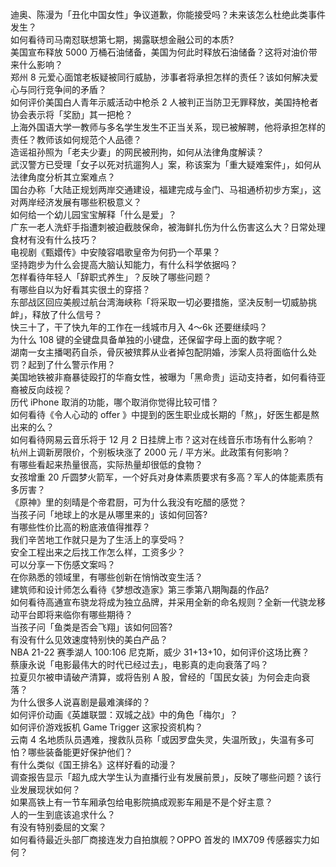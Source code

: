 迪奥、陈漫为「丑化中国女性」争议道歉，你能接受吗？未来该怎么杜绝此类事件发生？  
如何看待司马南怼联想第七期，揭露联想金融公司的本质?  
美国宣布释放 5000 万桶石油储备，美国为何此时释放石油储备？这将对油价带来什么影响？  
郑州 8 元爱心面馆老板疑被同行威胁，涉事者将承担怎样的责任？该如何解决爱心与同行竞争间的矛盾？  
如何评价美国白人青年示威活动中枪杀 2 人被判正当防卫无罪释放，美国持枪者协会表示将「奖励」其一把枪？  
上海外国语大学一教师与多名学生发生不正当关系，现已被解聘，他将承担怎样的责任？教师该如何规范个人品德？  
造谣祖孙照为「老夫少妻」的网民被刑拘，如何从法律角度解读？  
武汉警方已受理「女子以死对抗遛狗人」案，称该案为「重大疑难案件」，如何从法律角度分析其立案难点？  
国台办称「大陆正规划两岸交通建设，福建完成与金门、马祖通桥初步方案」，这对两岸经济发展有哪些积极意义？  
如何给一个幼儿园宝宝解释「什么是爱」？  
广东一老人洗虾手指遭刺被迫截肢保命，被海鲜扎伤为什么伤害这么大？日常处理食材有没有什么技巧？  
电视剧《甄嬛传》中安陵容唱歌皇帝为何扔一个苹果？  
坚持跑步为什么会提高大脑认知能力，有什么科学依据吗？  
怎样看待年轻人「辞职式养生」？反映了哪些问题？  
有哪些自以为好看其实很土的穿搭？  
东部战区回应美舰过航台湾海峡称「将采取一切必要措施，坚决反制一切威胁挑衅」，释放了什么信号？  
快三十了，干了快九年的工作在一线城市月入 4～6k 还要继续吗？  
为什么 108 键的全键盘具备单独的小键盘，还保留字母上面的数字呢？  
湖南一女主播喝药自杀，骨灰被殡葬从业者掉包配阴婚，涉案人员将面临什么处罚？起到了什么警示作用？  
美国地铁被非裔暴徒殴打的华裔女性，被曝为「黑命贵」运动支持者，如何看待亚裔被反向歧视？  
历代 iPhone 取消的功能，哪个取消你觉得比较可惜？  
如何看待《令人心动的 offer 》中提到的医生职业成长期的「熬」，好医生都是熬出来的么？  
如何看待网易云音乐将于 12 月 2 日挂牌上市？这对在线音乐市场有什么影响？  
杭州上调新房限价，个别板块涨了 2000 元 / 平方米。此政策有何影响？  
有哪些看起来热量很高，实际热量却很低的食物？  
女孩增重 20 斤圆梦火箭军，一个好兵对身体素质要求有多高？军人的体能素质有多厉害？  
《原神》里的刻晴是个帝君厨，可为什么我没有吃醋的感觉？  
当孩子问「地球上的水是从哪里来的」该如何回答?  
有哪些性价比高的粉底液值得推荐？  
我们辛苦地工作就只是为了生活上的享受吗？  
安全工程出来之后找工作怎么样，工资多少？  
可以分享一下伤感文案吗？  
在你熟悉的领域里，有哪些创新在悄悄改变生活？  
建筑师和设计师怎么看待《梦想改造家》第三季第八期陶磊的作品?  
如何看待高通宣布骁龙将成为独立品牌，并采用全新的命名规则？全新一代骁龙移动平台即将来临你有哪些期待？  
当孩子问「鱼类是否会飞翔」该如何回答?  
有没有什么见效速度特别快的美白产品？  
NBA 21-22 赛季湖人 100:106 尼克斯，威少 31+13+10，如何评价这场比赛？  
蔡康永说「电影最伟大的时代已经过去」，电影真的走向衰落了吗？  
拉夏贝尔被申请破产清算，或将告别 A 股，曾经的「国民女装」为何会走向衰落？  
为什么很多人说喜剧是最难演绎的？  
如何评价动画《英雄联盟：双城之战》中的角色「梅尔」？  
如何评价游戏扳机 Game Trigger 这家投资机构？  
云南 4 名地质队员遇难，搜救队员称「或因罗盘失灵，失温所致」，失温有多可怕？哪些装备能更好保护他们？  
有什么类似《国王排名》这样好看的动漫？  
调查报告显示「超九成大学生认为直播行业有发展前景」，反映了哪些问题？该行业发展现状如何？  
如果高铁上有一节车厢承包给电影院搞成观影车厢是不是个好主意？  
人的一生到底该追求什么？  
有没有特别委屈的文案？  
如何看待最近头部厂商接连发力自拍旗舰？OPPO 首发的 IMX709 传感器实力如何？  
